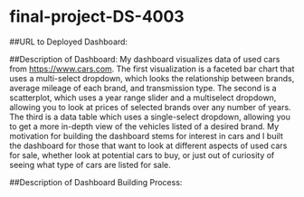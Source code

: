 # final-project-DS-4003
##URL to Deployed Dashboard:

##Description of Dashboard: My dashboard visualizes data of used cars from https://www.cars.com. The first visualization is a faceted bar chart that uses a multi-select dropdown, which looks the relationship between brands, average mileage of each brand, and transmission type. The second is a scatterplot, which uses a year range slider and a multiselect dropdown, allowing you to look at prices of selected brands over any number of years. The third is a data table which uses a single-select dropdown, allowing you to get a more in-depth view of the vehicles listed of a desired brand. My motivation for building the dashboard stems for interest in cars and I built the dashboard for those that want to look at different aspects of used cars for sale, whether look at potential cars to buy, or just out of curiosity of seeing what type of cars are listed for sale. 

##Description of Dashboard Building Process: 
